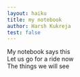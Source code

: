 ```yaml
---
layout: haiku
title: my notebook
author: Harsh Kukreja
test: false
---
```


My notebook says this<br>
Let us go for a ride now<br>
The things we will see<br>

